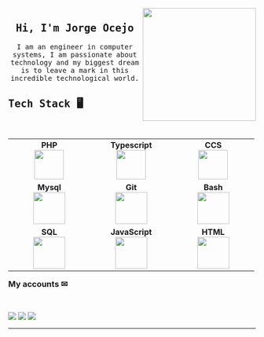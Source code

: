 <img align='right' src="https://media.giphy.com/media/M9gbBd9nbDrOTu1Mqx/giphy.gif" width="230">
<h2 align="center"> <samp> Hi, I'm Jorge Ocejo <br/> </h2> 

<p align="center"></p>


<p align="center"> <samp>I am an engineer in computer systems, I am passionate about technology and my biggest dream is to leave a mark in this incredible technological world.
  
  
## <samp> Tech Stack 🖥

<br>
<table align="left">
<tbody>
 <tr>
<td align="center" width="20%">
<span><b><center>PHP</center></b></span> 
<img height=60px src="https://img.icons8.com/color/2x/php.png"> 
</td>

<td align="center" width="20%">
<span><b><center>Typescript</center></b></span> 
<img height=60px src="https://img.icons8.com/color/2x/typescript.png"> 
</td>

<td align="center" width="20%">
<span><b><center>CCS</center></b></span> 
<img height=60px src="https://img.icons8.com/color/2x/css3.png"> 
</td>
</tr>

<tr>
<td align="center" width="20%">
<span><b><center>Mysql</center></b></span> 
<img height=65px src="https://img.icons8.com/nolan/2x/mysql.png"> 
</td>

<td align="center" width="20%">
<span><b><center>Git</center></b></span> 
<img height=65px src="https://img.icons8.com/color/2x/git.png"> 
</td>

<td align="center" width="20%">
<span><b><center>Bash</center></b></span> 
<img height=65px src="https://img.icons8.com/color/2x/console.png"> 
</td>
</tr>

<tr>
<td align="center" width="20%">
<span><b><center>SQL</center></b></span> 
<img height=65px src="https://img.icons8.com/ios-filled/2x/sql.png"> 
</td>

<td align="center" width="20%">
<span><b><center>JavaScript</center></b></span> 
<img height=65px src="https://img.icons8.com/color/2x/javascript.png"> 
</td>

<td align="center" width="20%">
<span><b><center>HTML</center></b></span> 
<img height=65px src="https://img.icons8.com/color/2x/html-5.png"> 
</td>
</tr>

</tbody>
</table>

____



<h3 align="left"> My accounts ✉</h3>
<br />
<p align="left">
<a href="https://www.linkedin.com/in/jorge-ocejo-jimenez-0574b01a2/"><img src="https://img.shields.io/badge/linkedin-%230077B5.svg?&style=for-the-badge&logo=linkedin&logoColor=white"/></a>
<a href="https://www.instagram.com/jorgeocejo/"><img src="https://img.shields.io/badge/instagram-%23E4405F.svg?&style=for-the-badge&logo=instagram&logoColor=white"/></a>
<a href="https://www.facebook.com/jorge.ocejo2/"><img src="https://img.shields.io/badge/facebook-%230077B5.svg?&style=for-the-badge&logo=facebook&logoColor=white"/></a>
</p>

____
